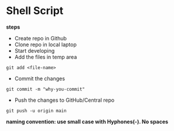 # Shell Script

**steps**
* Create repo in Github
* Clone repo in local laptop
* Start developing
* Add the files in temp area
```
git add <file-name>
```
* Commit the changes
```
git commit -m "why-you-commit"
```
* Push the changes to GitHub/Central repo
```
git push -u origin main
```

**naming convention: use small case with Hyphones(-). No spaces**